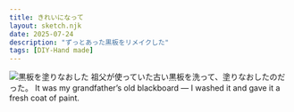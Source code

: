 ```yaml
---
title: きれいになって
layout: sketch.njk
date: 2025-07-24
description: "ずっとあった黒板をリメイクした"
tags: [DIY-Hand made]
---
```


![黒板を塗りなおした](/images/20250724.jpg)
祖父が使っていた古い黒板を洗って、塗りなおしたのだった。
It was my grandfather’s old blackboard — I washed it and gave it a fresh coat of paint.